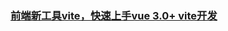 ### [前端新工具vite，快速上手vue 3.0+ vite开发](https://www.bilibili.com/video/BV1LC4y1h7BF?from=search&seid=12523214924877517647)
